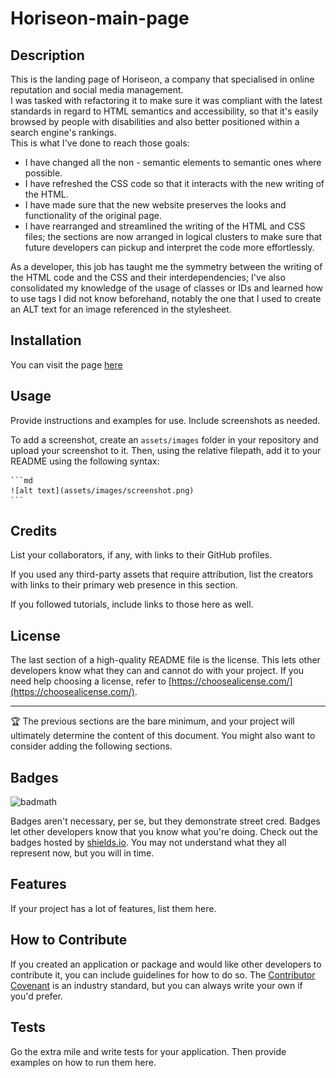 # Horiseon-main-page

## Description

This is the landing page of Horiseon, a company that specialised in online reputation and social media management.<br />
I was tasked with refactoring it to make sure it was compliant with the latest standards in regard to HTML semantics and accessibility, so that it's easily browsed by people with disabilities and also better positioned within a search engine's rankings. <br />
This is what I've done to reach those goals:<br />

- I have changed all the non - semantic elements to semantic ones where possible.
- I have refreshed the CSS code so that it interacts with the new writing of the HTML.
- I have made sure that the new website preserves the looks and functionality of the original page. 
- I have rearranged and streamlined the writing of the HTML and CSS files; the sections are now arranged in logical clusters to make sure that future developers can pickup and interpret the code more effortlessly.

As a developer, this job has taught me the symmetry between the writing of the HTML code and the CSS and their interdependencies; I've also consolidated my knowledge of the usage of classes or IDs and learned how to use tags I did not know beforehand, notably the <aria-label> one that I used to create an ALT text for an image referenced in the stylesheet.

## Installation

You can visit the page <a href="https://taichi-method.github.io/Horiseon-main-page">here </a>
## Usage

Provide instructions and examples for use. Include screenshots as needed.

To add a screenshot, create an `assets/images` folder in your repository and upload your screenshot to it. Then, using the relative filepath, add it to your README using the following syntax:

    ```md
    ![alt text](assets/images/screenshot.png)
    ```

## Credits

List your collaborators, if any, with links to their GitHub profiles.

If you used any third-party assets that require attribution, list the creators with links to their primary web presence in this section.

If you followed tutorials, include links to those here as well.

## License

The last section of a high-quality README file is the license. This lets other developers know what they can and cannot do with your project. If you need help choosing a license, refer to [https://choosealicense.com/](https://choosealicense.com/).

---

🏆 The previous sections are the bare minimum, and your project will ultimately determine the content of this document. You might also want to consider adding the following sections.

## Badges

![badmath](https://img.shields.io/github/languages/top/lernantino/badmath)

Badges aren't necessary, per se, but they demonstrate street cred. Badges let other developers know that you know what you're doing. Check out the badges hosted by [shields.io](https://shields.io/). You may not understand what they all represent now, but you will in time.

## Features

If your project has a lot of features, list them here.

## How to Contribute

If you created an application or package and would like other developers to contribute it, you can include guidelines for how to do so. The [Contributor Covenant](https://www.contributor-covenant.org/) is an industry standard, but you can always write your own if you'd prefer.

## Tests

Go the extra mile and write tests for your application. Then provide examples on how to run them here.
